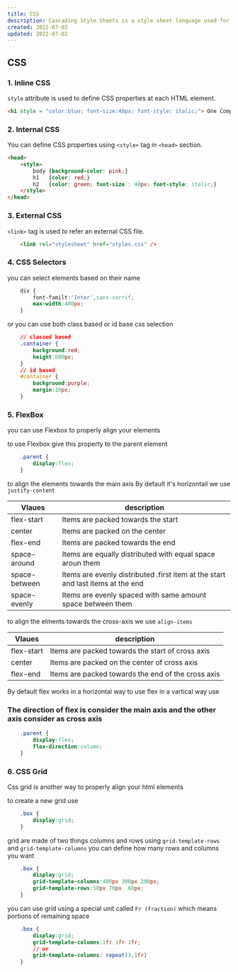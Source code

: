 ```yaml
---
title: CSS
description: Cascading Style Sheets is a style sheet language used for describing the presentation of a document written in a markup language such as HTML or XML
created: 2022-07-02
updated: 2022-07-02
---
```


## CSS

### 1. Inline CSS

`style` attribute is used to define CSS properties at each HTML element.

```html
<h1 style = "color:blue; font-size:40px; font-style: italic;"> One Compiler </h1>
```

### 2. Internal CSS

You can define CSS properties using `<style>` tag in `<head>` section.

```html
<head>
    <style>
        body {background-color: pink;}
        h1   {color: red;}
        h2   {color: green; font-size : 40px; font-style: italic;}
    </style>
</head>
```

### 3. External CSS

`<link>` tag is used to refer an external CSS file.

```html
    <link rel="stylesheet" href="styles.css" />
```

### 4. CSS Selectors

you can select elements based on their name 

```css
    div {
        font-familt:'Inter',sans-serrif;
        max-width:400px;
    }
```

or you can use both class based or id base css selection 

```css
    // classed based 
    .container {
        background:red;
        height:600px;
    }
    // id based
    #container {
        background:purple;
        margin:10px;
    }
```

### 5. FlexBox

you can use Flexbox to properly align your elements 

to use Flexbox give this property to the parent element

```css
    .parent {
        display:flex;
    }
```

to align the elements towards the main axis By default it's horizontail we use  `justify-content`

| Vlaues | description |
|---|---|
| flex-start | Items are packed towards the start  | 
| center | Items are packed on the center  | 
| flex-end | Items are packed towards the end  | 
| space-around | Items are equally distributed with equal space aroun them |
| space-between| Items are evenly distributed .first item at the start and last items at the end |
| space-evenly | Items are evenly spaced with same amount space between them | 

to align the elments towards the cross-axis we use `align-items`


| Vlaues | description |
|---|---|
| flex-start | Items are packed towards the start of cross axis  | 
| center | Items are packed on the center of cross axis  | 
| flex-end | Items are packed towards the end of the cross axis  | 

By default flex works in a horizontal way to use flex in a vartical way use

### The direction of flex is consider the main axis and the other axis consider as cross axis

```css 
    .parent {
        display:flex;
        flex-direction:column;
    }
```

### 6. CSS Grid
Css grid is another way to properly align your html elements

to create a new  grid use  

```css
    .box {
        display:grid;
    }
```

grid are made of two things columns and rows  using `grid-template-rows` and `grid-template-columns` you can define how many rows and columns you want

```css 
    .box {
        display:grid;
        grid-template-columns:400px 300px 200px;
        grid-template-rows:50px 70px  60px;
    }

```

you can use grid using a special unit called  `Fr (fraction)` which means portions of remaining space

```css 
    .box {
        display:grid;
        grid-template-columns:1fr 1fr 1fr;
        // or 
        grid-template-columns: repeat(3,1fr)
    }
```

